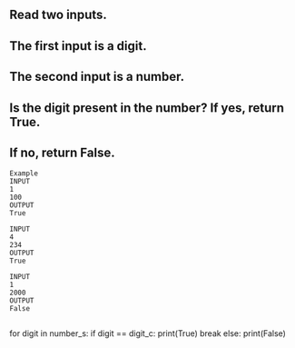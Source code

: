 ## Read two inputs. 
## The first input is a digit. 
## The second input is a number. 
## Is the digit present in the number? If yes, return True.
## If no, return False.

```
Example 
INPUT
1
100
OUTPUT
True

INPUT
4
234
OUTPUT
True

INPUT
1
2000
OUTPUT
False


```

for digit in number_s: 
  if digit == digit_c:
    print(True)
    break
else:
  print(False)
